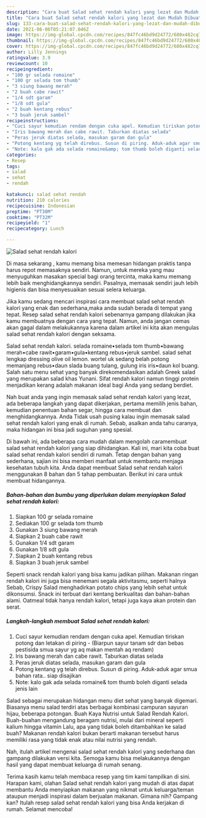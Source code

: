 ```yaml
---
description: "Cara buat Salad sehat rendah kalori yang lezat dan Mudah Dibuat"
title: "Cara buat Salad sehat rendah kalori yang lezat dan Mudah Dibuat"
slug: 133-cara-buat-salad-sehat-rendah-kalori-yang-lezat-dan-mudah-dibuat
date: 2021-06-06T05:21:07.046Z
image: https://img-global.cpcdn.com/recipes/847fc46bd9d24772/680x482cq70/salad-sehat-rendah-kalori-foto-resep-utama.jpg
thumbnail: https://img-global.cpcdn.com/recipes/847fc46bd9d24772/680x482cq70/salad-sehat-rendah-kalori-foto-resep-utama.jpg
cover: https://img-global.cpcdn.com/recipes/847fc46bd9d24772/680x482cq70/salad-sehat-rendah-kalori-foto-resep-utama.jpg
author: Lilly Jennings
ratingvalue: 3.9
reviewcount: 10
recipeingredient:
- "100 gr selada romaine"
- "100 gr selada tom thumb"
- "3 siung bawang merah"
- "2 buah cabe rawit"
- "1/4 sdt garam"
- "1/8 sdt gula"
- "2 buah kentang rebus"
- "3 buah jeruk sambel"
recipeinstructions:
- "Cuci sayur kemudian rendam dengan cuka apel. Kemudian tiriskan potong dan letakan di piring (Biarpun sayur tanam sdr dan bebas pestisida smua sayur yg aq makan mentah aq rendam)"
- "Iris bawang merah dan cabe rawit. Taburkan diatas selada"
- "Peras jeruk diatas selada, masukan garam dan gula"
- "Potong kentang yg telah direbus. Susun di piring. Aduk-aduk agar smua bahan rata.. siap disajikan"
- "Note: kalo gak ada selada romaine&amp; tom thumb boleh diganti selada jenis lain"
categories:
- Resep
tags:
- salad
- sehat
- rendah

katakunci: salad sehat rendah 
nutrition: 210 calories
recipecuisine: Indonesian
preptime: "PT30M"
cooktime: "PT32M"
recipeyield: "1"
recipecategory: Lunch

---
```



![Salad sehat rendah kalori](https://img-global.cpcdn.com/recipes/847fc46bd9d24772/680x482cq70/salad-sehat-rendah-kalori-foto-resep-utama.jpg)

Di masa  sekarang , kamu memang bisa memesan hidangan praktis tanpa harus repot memasaknya sendiri. Namun, untuk mereka yang mau menyuguhkan masakan special bagi orang tercinta, maka kamu memang lebih baik menghidangkannya sendiri. Pasalnya, memasak sendiri jauh lebih higienis dan bisa menyesuaikan sesuai selera keluarga.

Jika kamu sedang mencari inspirasi cara membuat salad sehat rendah kalori yang enak dan sederhana,maka anda sudah berada di tempat yang tepat. Resep salad sehat rendah kalori  sebenarnya gampang dilakukan jika kamu membuatnya dengan cara yang tepat. Namun, anda jangan cemas akan gagal dalam melakukannya 
karena dalam artikel ini kita akan mengulas salad sehat rendah kalori dengan seksama.  

Salad sehat rendah kalori. selada romaine•selada tom thumb•bawang merah•cabe rawit•garam•gula•kentang rebus•jeruk sambel. salad sehat lengkap dressing olive oil lemon. wortel uk sedang belah potong memanjang rebus•daun slada buang tulang, gulung iris iris•daun kol buang. Salah satu menu sehat yang banyak direkomendasikan adalah Greek salad yang merupakan salad khas Yunani. Sifat rendah kalori namun tinggi protein menjadikan kerang adalah makanan ideal bagi Anda yang sedang berdiet.

Nah buat anda yang ingin memasak salad sehat rendah kalori yang lezat, ada beberapa langkah yang dapat dikerjakan, pertama memilih jenis bahan, kemudian penentuan bahan segar, hingga cara membuat dan menghidangkannya. Anda Tidak usah pusing kalau ingin memasak salad sehat rendah kalori yang enak di rumah. Sebab, asalkan anda  tahu caranya, maka hidangan ini bisa jadi suguhan yang spesial.

Di bawah ini, ada beberapa cara mudah dalam mengolah caramembuat salad sehat rendah kalori yang siap dihidangkan. Kali ini, mari kita coba buat salad sehat rendah kalori sendiri di rumah. Tetap dengan bahan yang sederhana, sajian ini bisa memberi manfaat untuk membantu menjaga kesehatan tubuh kita. Anda dapat membuat Salad sehat rendah kalori menggunakan 8 bahan dan 5 tahap pembuatan. Berikut ini cara untuk membuat hidangannya.

<!--inarticleads1-->

##### Bahan-bahan dan bumbu yang diperlukan dalam menyiapkan Salad sehat rendah kalori:

1. Siapkan 100 gr selada romaine
1. Sediakan 100 gr selada tom thumb
1. Gunakan 3 siung bawang merah
1. Siapkan 2 buah cabe rawit
1. Gunakan 1/4 sdt garam
1. Gunakan 1/8 sdt gula
1. Siapkan 2 buah kentang rebus
1. Siapkan 3 buah jeruk sambel


Seperti snack rendah kalori yang bisa kamu jadikan pilihan. Makanan ringan rendah kalori ini juga bisa menemani segala aktivitasmu, seperti halnya Sebab, Crispy Salad menghadirkan potato chips yang lebih sehat untuk dikonsumsi. Snack ini terbuat dari kentang berkualitas dan bahan-bahan alami. Oatmeal tidak hanya rendah kalori, tetapi juga kaya akan protein dan serat. 

<!--inarticleads2-->

##### Langkah-langkah membuat Salad sehat rendah kalori:

1. Cuci sayur kemudian rendam dengan cuka apel. Kemudian tiriskan potong dan letakan di piring - (Biarpun sayur tanam sdr dan bebas pestisida smua sayur yg aq makan mentah aq rendam)
1. Iris bawang merah dan cabe rawit. Taburkan diatas selada
1. Peras jeruk diatas selada, masukan garam dan gula
1. Potong kentang yg telah direbus. Susun di piring. Aduk-aduk agar smua bahan rata.. siap disajikan
1. Note: kalo gak ada selada romaine&amp; tom thumb boleh diganti selada jenis lain


Salad sebagai merupakan hidangan menu diet sehat yang banyak digemari. Biasanya menu salad terdiri atas berbagai kombinasi campuran sayuran hijau, beberapa potongan. Buah Kaya Nutrisi untuk Salad Rendah Kalori. Buah-buahan mengandung beragam nutrisi, mulai dari mineral seperti kalium hingga vitamin Lalu, apa yang tidak boleh ditambahkan ke salad buah? Makanan rendah kalori bukan berarti makanan tersebut harus memiliki rasa yang tidak enak atau nilai nutrisi yang rendah. 

Nah, itulah artikel mengenai  salad sehat rendah kalori  yang sederhana dan gampang dilakukan versi kita. Semoga kamu bisa melakukannya dengan hasil yang dapat membuat keluarga di rumah senang. 

Terima kasih kamu telah membaca resep yang tim kami tampilkan di sini. Harapan kami, olahan  Salad sehat rendah kalori yang mudah di atas dapat membantu Anda menyiapkan makanan yang nikmat untuk keluarga/teman ataupun menjadi inspirasi dalam berjualan makanan. Gimana nih? Gampang kan? Itulah resep salad sehat rendah kalori yang bisa Anda kerjakan di rumah. Selamat mencoba!

